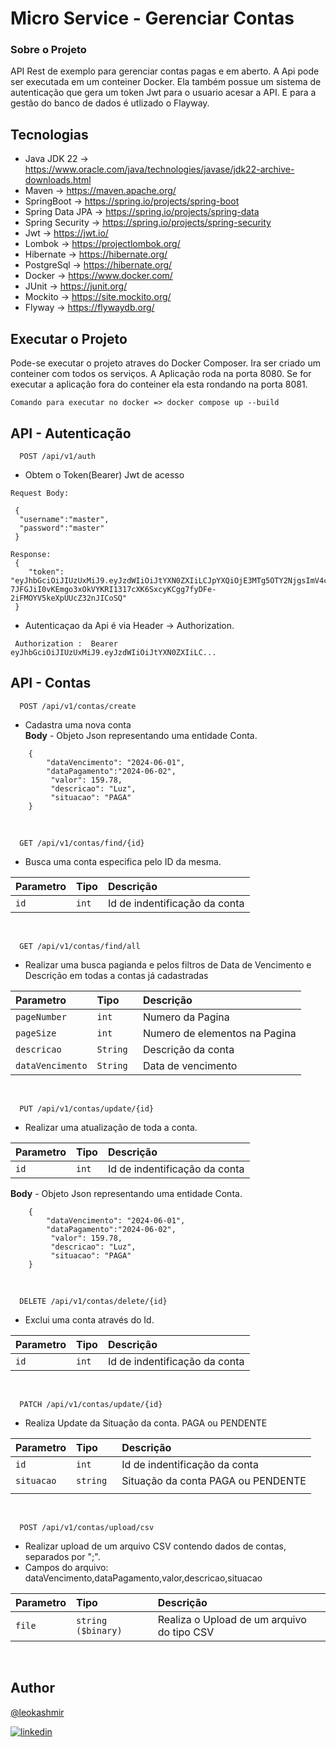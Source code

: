 # Micro Service - Gerenciar Contas


### Sobre o Projeto
API Rest de exemplo para gerenciar contas pagas e em aberto.
A Api pode ser executada em um conteiner Docker. Ela também possue
um sistema de autenticação que gera um token Jwt para o usuario acesar
a API. E para a gestão do banco de dados é utlizado o Flayway.



## Tecnologias

- Java JDK 22     -> https://www.oracle.com/java/technologies/javase/jdk22-archive-downloads.html
- Maven           -> https://maven.apache.org/
- SpringBoot      -> https://spring.io/projects/spring-boot
- Spring Data JPA -> https://spring.io/projects/spring-data
- Spring Security -> https://spring.io/projects/spring-security
- Jwt             -> https://jwt.io/
- Lombok          -> https://projectlombok.org/
- Hibernate       -> https://hibernate.org/
- PostgreSql      -> https://hibernate.org/
- Docker          -> https://www.docker.com/
- JUnit           -> https://junit.org/
- Mockito         -> https://site.mockito.org/
- Flyway          -> https://flywaydb.org/

## Executar o Projeto
Pode-se executar o projeto atraves do Docker Composer. Ira ser criado um conteiner
com todos os serviços. A Aplicação roda na porta 8080. 
Se for executar a aplicação fora do conteiner ela esta rondando na porta 8081.
``` 
Comando para executar no docker => docker compose up --build 
```
## API - Autenticação
```http
  POST /api/v1/auth
```
* Obtem o Token(Bearer) Jwt de acesso <br>

```
Request Body:

 {
  "username":"master",
  "password":"master"
 } 
    
Response: 
 {
    "token": "eyJhbGciOiJIUzUxMiJ9.eyJzdWIiOiJtYXN0ZXIiLCJpYXQiOjE3MTg5OTY2NjgsImV4cCI6MTcxODk5ODU2OH0.I3BmbkgE6kyDjf-7JFGJiI0vKEmgo3xOkVYKRI1317cXK6SxcyKCgg7fyDFe-2iFMOYV5keXpUUcZ32nJICoSQ"
 }               
```

* Autenticaçao da Api é via Header -> Authorization.

```
 Authorization :  Bearer eyJhbGciOiJIUzUxMiJ9.eyJzdWIiOiJtYXN0ZXIiLC...
```

## API - Contas


```http
  POST /api/v1/contas/create
```
* Cadastra uma nova conta <br>
<b>Body</b> - Objeto Json representando uma entidade Conta.
```
    {
        "dataVencimento": "2024-06-01",
        "dataPagamento":"2024-06-02",
         "valor": 159.78,
         "descricao": "Luz",
         "situacao": "PAGA"
    }             
```

<br>

```http
  GET /api/v1/contas/find/{id}
```
* Busca uma conta especifica pelo ID da mesma.

| Parametro    | Tipo         | Descrição                                                                                 |
|:-------------|:-------------|:------------------------------------------------------------------------------------------|
| `id`         | `int `       | Id de indentificação da conta                                                             |


<br>

```http
  GET /api/v1/contas/find/all
```
* Realizar uma busca pagianda e pelos filtros de Data de Vencimento e Descrição 
em todas a contas já cadastradas

| Parametro        | Tipo      | Descrição                     |
|:-----------------|:----------|:------------------------------|
| `pageNumber`     | `int `    | Numero da Pagina              |
| `pageSize`       | `int `    | Numero de elementos na Pagina |
| `descricao`      | `String ` | Descrição da conta            |
| `dataVencimento` | `String ` | Data de vencimento            |

<br>

```http
  PUT /api/v1/contas/update/{id}
```

* Realizar uma atualização de toda a conta.

| Parametro    | Tipo         | Descrição                                                                                 |
|:-------------|:-------------|:------------------------------------------------------------------------------------------|
| `id`         | `int `       | Id de indentificação da conta                                                             |

<b>Body</b> - Objeto Json representando uma entidade Conta.
```
    {
        "dataVencimento": "2024-06-01",
        "dataPagamento":"2024-06-02",
         "valor": 159.78,
         "descricao": "Luz",
         "situacao": "PAGA"
    }             
```


<br>

```http
  DELETE /api/v1/contas/delete/{id}
```

* Exclui uma conta através do Id.

| Parametro            | Tipo      | Descrição                                                                                 |
|:---------------------|:----------|:------------------------------------------------------------------------------------------|
| `id`                 | `int `    | Id de indentificação da conta                                                             |


<br>

```http
  PATCH /api/v1/contas/update/{id}
```
* Realiza Update da Situação da conta. PAGA ou PENDENTE

| Parametro            | Tipo      | Descrição                                                                                 |
|:---------------------|:----------|:------------------------------------------------------------------------------------------|
| `id`                 | `int `    | Id de indentificação da conta                                                             |
| `situacao`           | `string ` | Situação da conta PAGA ou PENDENTE                                                        |
                                                        |

<br>

```http
  POST /api/v1/contas/upload/csv     
```
* Realizar upload de um arquivo CSV contendo dados de contas, separados por ";".
* Campos do arquivo: dataVencimento,dataPagamento,valor,descricao,situacao

| Parametro | Tipo               | Descrição                                  |
|:----------|:-------------------|:-------------------------------------------|
| `file`    | `string ($binary)` | Realiza o Upload de um arquivo do tipo CSV |
<br>




## Author


[@leokashmir](https://www.github.com/leokashmir)

[![linkedin](https://img.shields.io/badge/linkedin-0A66C2?style=for-the-badge&logo=linkedin&logoColor=white)](https://www.linkedin.com/in/leokashmir/)
